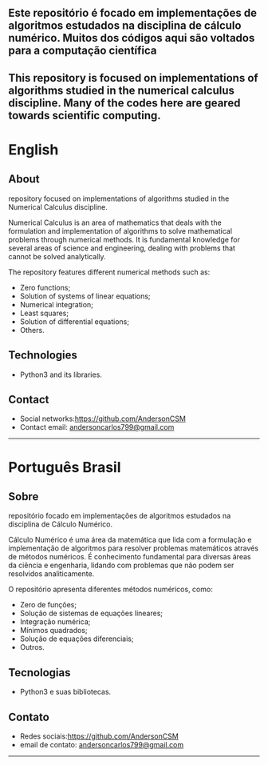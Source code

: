 Este repositório é focado em implementações de algoritmos estudados na disciplina de cálculo numérico. Muitos dos códigos aqui são voltados para a computação científica
---
This repository is focused on implementations of algorithms studied in the numerical calculus discipline. Many of the codes here are geared towards scientific computing.
---


# English
## About
repository focused on implementations of algorithms studied in the Numerical Calculus discipline.

Numerical Calculus is an area of ​​mathematics that deals with the formulation and implementation of algorithms to solve mathematical problems through numerical methods. It is fundamental knowledge for several areas of science and engineering, dealing with problems that cannot be solved analytically.
 
The repository features different numerical methods such as:
- Zero functions;
- Solution of systems of linear equations;
- Numerical integration;
- Least squares;
- Solution of differential equations;
- Others.

## Technologies
- Python3 and its libraries.

## Contact
- Social networks:https://github.com/AndersonCSM
- Contact email: andersoncarlos799@gmail.com

---
# Português Brasil
## Sobre
repositório focado em implementações de algoritmos estudados na disciplina de Cálculo Numérico.

Cálculo Numérico é uma área da matemática que lida com a formulação e implementação de algoritmos para resolver problemas matemáticos através de métodos numéricos. É conhecimento fundamental para diversas áreas da ciência e engenharia, lidando com problemas que não podem ser resolvidos analiticamente.
 
O repositório apresenta diferentes métodos numéricos, como: 
- Zero de funções;
- Solução de sistemas de equações lineares;
- Integração numérica;
- Mínimos quadrados;
- Solução de equações diferenciais;
- Outros.

## Tecnologias
- Python3 e suas bibliotecas.

## Contato
- Redes sociais:https://github.com/AndersonCSM
- email de contato: andersoncarlos799@gmail.com

---

